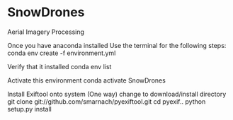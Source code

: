 # SnowDrones
Aerial Imagery Processing

Once you have anaconda installed
Use the terminal for the following steps:
conda env create -f environment.yml

Verify that it installed
conda env list

Activate this environment
conda activate SnowDrones

Install Exiftool onto system
(One way)
change to download/install directory
git clone git://github.com/smarnach/pyexiftool.git
cd pyexif..
python setup.py install